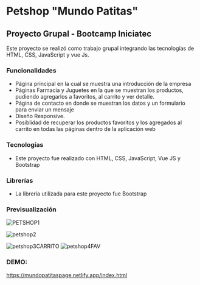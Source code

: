 # Petshop "Mundo Patitas"

## Proyecto Grupal - Bootcamp Iniciatec
Este proyecto se realizó como trabajo grupal integrando las tecnologías de HTML, CSS, JavaScript y vue Js.

### Funcionalidades
 - Página principal en la cual se muestra una introducción de la empresa
 - Páginas Farmacia y Juguetes en la que se muestran los productos, pudiendo agregarlos a favoritos, al carrito y ver detalle.
 - Página de contacto en donde se muestran los datos y un formulario para enviar un mensaje
 - Diseño Responsive.
 - Posiblidad de recuperar los productos favoritos y los agregados al carrito en todas las páginas dentro de la aplicación web

### Tecnologías
 - Este proyecto fue realizado con HTML, CSS, JavaScript, Vue JS y Bootstrap


### Librerías
 - La librería utilizada para este proyecto fue Bootstrap


### Previsualización

![PETSHOP1](https://user-images.githubusercontent.com/93303178/184446037-ef3683ac-1bdd-44f4-b48b-bf6060764fc0.jpg)

![petshop2](https://user-images.githubusercontent.com/93303178/184446079-1e86b8f9-1780-45f0-94c8-3b4f418625b3.jpg)

![petshop3CARRITO](https://user-images.githubusercontent.com/93303178/184446085-713bf1ed-6a80-4ec3-b1ac-c5a44cb42d9b.jpg)
![petshop4FAV](https://user-images.githubusercontent.com/93303178/184446102-73c3365f-8c7b-4624-a02b-8137275c67b8.jpg)


### DEMO:
https://mundopatitaspage.netlify.app/index.html
